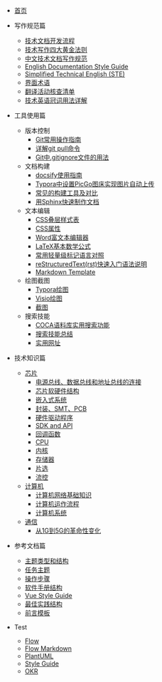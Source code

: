 * [首页](/)
* 写作规范篇
  * [技术文档开发流程](写作规范篇/技术文档开发流程.md)
  * [技术写作四大黄金法则](写作规范篇/技术写作四大黄金法则.md)
  * [中文技术文档写作规范](写作规范篇/中文技术文档写作规范.md)
  * [English Documentation Style Guide](写作规范篇/EnglishDocumentationStyleGuide.md)
  * [Simplified Technical English (STE)](写作规范篇/SimplifiedTechnicalEnglish(STE).md)
  * [界面术语](写作规范篇/界面术语.md)
  * [翻译活动核查清单](写作规范篇/翻译活动核查清单.md)
  * [技术英语冠词用法详解](写作规范篇/技术英语冠词用法详解.md)
* 工具使用篇
  * 版本控制
    * [Git常用操作指南](工具使用篇/版本控制/Git常用操作指南.md)
    * [详解git pull命令](工具使用篇/版本控制/详解gitpull命令.md)
    * [Git中.gitignore文件的用法](工具使用篇/版本控制/Git中.gitignore文件的用法.md)
  * 文档构建
    * [docsify使用指南](工具使用篇/文档构建/docsify使用指南.md)
    * [Typora中设置PicGo图床实现图片自动上传](工具使用篇/文档构建/Typora中设置PicGo图床实现图片自动上传.md)
    * [常见的构建工具及对比](工具使用篇/文档构建/常见的构建工具及对比.md)
    * [用Sphinx快速制作文档](工具使用篇/文档构建/用Sphinx快速制作文档.md) 
  * 文本编辑
    * [CSS叠层样式表](工具使用篇/文本编辑/CSS.md)
    * [CSS属性](工具使用篇/文本编辑/CSS属性.md)
    * [Word富文本编辑器](工具使用篇/文本编辑/Word富文本编辑器.md)
    * [LaTeX基本数学公式](工具使用篇/文本编辑/LaTeX基本数学公式.md)
    * [常用轻量级标记语言对照](工具使用篇/文本编辑/常用轻量级标记语言对照.md)
    * [reStructuredText(rst)快速入门语法说明](工具使用篇/文本编辑/reStructuredText(rst)快速入门语法说明.md)
    * [Markdown Template](工具使用篇/文本编辑/MarkdownFileTemplate.md)
  * 绘图截图
    * [Typora绘图](工具使用篇/绘图截图/Typora绘图.html)
    * [Visio绘图](工具使用篇/绘图截图/Visio绘图.md)
    * [截图](工具使用篇/绘图截图/截图.md)
  * 搜索技能
    * [COCA语料库实用搜索功能](工具使用篇/搜索技能/COCA.md)
    * [搜索技能总结](工具使用篇/搜索技能/搜索技能总结.md)
    * [实用网址](工具使用篇/搜索技能/实用网址.md)
* 技术知识篇

  * [芯片](技术知识篇/芯片/)
    * [电源总线、数据总线和地址总线的连接](技术知识篇/芯片/电源总线、数据总线和地址总线的连接.md)
    * [芯片软硬件结构](技术知识篇/芯片/芯片软硬件结构.md)
    * [嵌入式系统](技术知识篇/芯片/嵌入式系统.md)
    * [封装、SMT、PCB](技术知识篇/芯片/封装SMTPCB.md)
    * [硬件驱动程序](技术知识篇/芯片/硬件驱动程序.md)
    * [SDK and API](技术知识篇/芯片/SDKandAPI.md)
    * [回调函数](技术知识篇/芯片/回调函数.md)
    * [CPU](技术知识篇/芯片/CPU.md)
    * [内核](技术知识篇/芯片/内核.md)
    * [存储器](技术知识篇/芯片/存储器.md)
    * [片选](技术知识篇/芯片/片选.md)
    * [流控](技术知识篇/芯片/流控.md)
  * [计算机](技术知识篇/计算机/)
    * [计算机网络基础知识](技术知识篇/计算机/计算机网络基础知识.md)
    * [计算机运作流程](技术知识篇/计算机/计算机运作流程.md)
    * [计算机系统](技术知识篇/计算机/计算机系统.md)
  * [通信](技术知识篇/通信/)
    * [从1G到5G的革命性变化](技术知识篇/通信/从1G到5G的革命性变化.md)
* 参考文档篇
  * [主题类型和结构](参考文档篇/主题类型和结构.md)
  * [任务主题](参考文档篇/TaskTopic.md)
  * [操作步骤](参考文档篇/Step.md)
  * [软件手册结构](参考文档篇/软件手册结构.md)
  * [Vue Style Guide](参考文档篇/VueStyleGuide.md)
  * [最佳实践结构](参考文档篇/最佳实践结构.md)
  * [前言模板](参考文档篇/前言模板.md)
* Test
  * [Flow](Test/Flow.html)
  * [Flow Markdown](Test/Flow.md)
  * [PlantUML](Test/PlantUML_Language_Reference_Guide_zh.pdf)
  * [Style Guide](Test/WuqiStyleGuide7.19.docx)
  * [OKR](Test/HowCanWePlaywithOKR.pptx)

